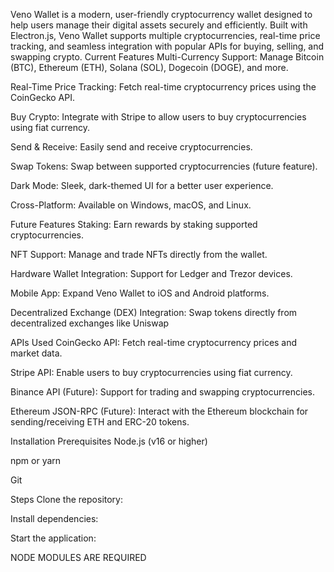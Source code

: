 Veno Wallet is a modern, user-friendly cryptocurrency wallet designed to help users manage their digital assets securely and efficiently. Built with Electron.js,
Veno Wallet supports multiple cryptocurrencies, real-time price tracking, and seamless integration with popular APIs for buying, selling, and swapping crypto.
Current Features
Multi-Currency Support: Manage Bitcoin (BTC), Ethereum (ETH), Solana (SOL), Dogecoin (DOGE), and more.

Real-Time Price Tracking: Fetch real-time cryptocurrency prices using the CoinGecko API.

Buy Crypto: Integrate with Stripe to allow users to buy cryptocurrencies using fiat currency.

Send & Receive: Easily send and receive cryptocurrencies.

Swap Tokens: Swap between supported cryptocurrencies (future feature).

Dark Mode: Sleek, dark-themed UI for a better user experience.

Cross-Platform: Available on Windows, macOS, and Linux.

Future Features
Staking: Earn rewards by staking supported cryptocurrencies.

NFT Support: Manage and trade NFTs directly from the wallet.

Hardware Wallet Integration: Support for Ledger and Trezor devices.

Mobile App: Expand Veno Wallet to iOS and Android platforms.

Decentralized Exchange (DEX) Integration: Swap tokens directly from decentralized exchanges like Uniswap

APIs Used
CoinGecko API: Fetch real-time cryptocurrency prices and market data.

Stripe API: Enable users to buy cryptocurrencies using fiat currency.

Binance API (Future): Support for trading and swapping cryptocurrencies.

Ethereum JSON-RPC (Future): Interact with the Ethereum blockchain for sending/receiving ETH and ERC-20 tokens.

Installation
Prerequisites
Node.js (v16 or higher)

npm or yarn

Git

Steps
Clone the repository:

Install dependencies:

Start the application:

NODE MODULES ARE REQUIRED
